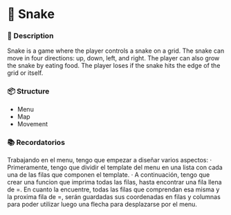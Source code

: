 # 🐍 Snake

### 📖 Description

Snake is a game where the player controls a snake on a grid. The snake can move in four directions: up, down, left, and right. The player can also grow the snake by eating food. The player loses if the snake hits the edge of the grid or itself.

### 📦 Structure

* Menu
* Map
* Movement



### 📚 Recordatorios

Trabajando en el menu, tengo que empezar a diseñar varios aspectos:
    · Primeramente, tengo que dividir el template del menu en una lista con cada una de las filas que componen el template.
    · A continuación, tengo que crear una funcion que imprima todas las filas, hasta encontrar una fila llena de =. En cuanto la encuentre, todas las filas que comprendan esa misma y la proxima fila de =, serán guardadas sus coordenadas en filas y columnas para poder utilizar luego una flecha para desplazarse por el menu.